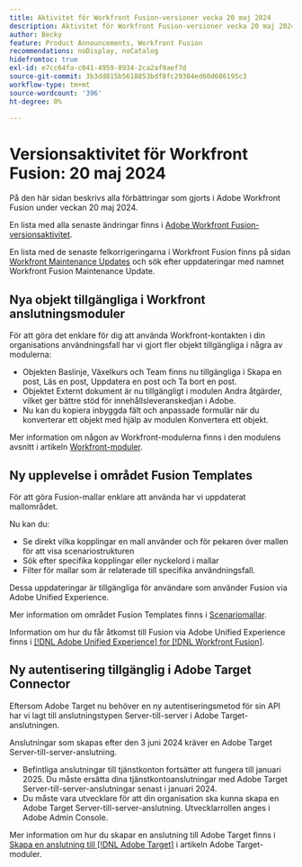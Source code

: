 ```yaml
---
title: Aktivitet för Workfront Fusion-versioner vecka 20 maj 2024
description: Aktivitet för Workfront Fusion-versioner vecka 20 maj 2024
author: Becky
feature: Product Announcements, Workfront Fusion
recommendations: noDisplay, noCatalog
hidefromtoc: true
exl-id: e7cc64fa-c041-4959-8934-2ca2af9aef7d
source-git-commit: 3b3dd815b5618853bdf8fc29304ed60d686195c3
workflow-type: tm+mt
source-wordcount: '396'
ht-degree: 0%

---
```


# Versionsaktivitet för Workfront Fusion: 20 maj 2024

På den här sidan beskrivs alla förbättringar som gjorts i Adobe Workfront Fusion under veckan 20 maj 2024.

En lista med alla senaste ändringar finns i [Adobe Workfront Fusion-versionsaktivitet](../../../product-announcements/product-releases/fusion-release-activity/fusion-release-activity.md).

En lista med de senaste felkorrigeringarna i Workfront Fusion finns på sidan [Workfront Maintenance Updates](https://experienceleague.adobe.com/docs/workfront-known-issues/releases/current-updates.html) och sök efter uppdateringar med namnet Workfront Fusion Maintenance Update.

## Nya objekt tillgängliga i Workfront anslutningsmoduler

För att göra det enklare för dig att använda Workfront-kontakten i din organisations användningsfall har vi gjort fler objekt tillgängliga i några av modulerna:

* Objekten Baslinje, Växelkurs och Team finns nu tillgängliga i Skapa en post, Läs en post, Uppdatera en post och Ta bort en post.
* Objektet Externt dokument är nu tillgängligt i modulen Andra åtgärder, vilket ger bättre stöd för innehållsleveranskedjan i Adobe.
* Nu kan du kopiera inbyggda fält och anpassade formulär när du konverterar ett objekt med hjälp av modulen Konvertera ett objekt.

Mer information om någon av Workfront-modulerna finns i den modulens avsnitt i artikeln [Workfront-moduler](/help/quicksilver/workfront-fusion/apps-and-their-modules/workfront-modules.md).

## Ny upplevelse i området Fusion Templates

För att göra Fusion-mallar enklare att använda har vi uppdaterat mallområdet.

Nu kan du:

* Se direkt vilka kopplingar en mall använder och för pekaren över mallen för att visa scenariostrukturen
* Sök efter specifika kopplingar eller nyckelord i mallar
* Filter för mallar som är relaterade till specifika användningsfall.

Dessa uppdateringar är tillgängliga för användare som använder Fusion via Adobe Unified Experience.

Mer information om området Fusion Templates finns i [Scenariomallar](/help/quicksilver/workfront-fusion/scenarios/templates/fusion-templates.md).

Information om hur du får åtkomst till Fusion via Adobe Unified Experience finns i [[!DNL Adobe Unified Experience] for [!DNL Workfront Fusion]](/help/quicksilver/workfront-fusion/fusion-in-admin-console/fusion-unified-experience.md).

## Ny autentisering tillgänglig i Adobe Target Connector

Eftersom Adobe Target nu behöver en ny autentiseringsmetod för sin API har vi lagt till anslutningstypen Server-till-server i Adobe Target-anslutningen.

Anslutningar som skapas efter den 3 juni 2024 kräver en Adobe Target Server-till-server-anslutning.

* Befintliga anslutningar till tjänstkonton fortsätter att fungera till januari 2025. Du måste ersätta dina tjänstkontoanslutningar med Adobe Target Server-till-server-anslutningar senast i januari 2024.
* Du måste vara utvecklare för att din organisation ska kunna skapa en Adobe Target Server-till-server-anslutning. Utvecklarrollen anges i Adobe Admin Console.

Mer information om hur du skapar en anslutning till Adobe Target finns i [Skapa en anslutning till [!DNL Adobe Target]](/help/quicksilver/workfront-fusion/apps-and-their-modules/adobe-target-modules.md#create-a-connection-to-adobe-target) i artikeln Adobe Target-moduler.
